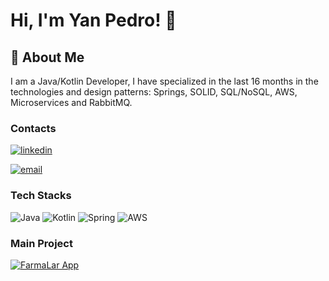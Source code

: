# Hi, I'm Yan Pedro! 👋

## 🚀 About Me
I am a Java/Kotlin Developer, I have specialized in the last 16 months in the technologies and design patterns: Springs, SOLID, SQL/NoSQL, AWS, Microservices and RabbitMQ.

### Contacts 
[![linkedin](https://img.shields.io/badge/LinkedIn-000?style=for-the-badge&logo=linkedin&logoColor=0E76A8)](https://www.linkedin.com/in/yan-pedro-dev/)

[![email](https://camo.githubusercontent.com/5569c47c09be5c1b56cc1327a30316503cd933f97caea0be8dc8a91789815e71/68747470733a2f2f696d672e736869656c64732e696f2f62616467652f2d456d61696c2d3030303f7374796c653d666f722d7468652d6261646765266c6f676f3d6d6963726f736f66742d6f75746c6f6f6b266c6f676f436f6c6f723d453934443546)](mailto:yan.pedro@outlook.com)


### Tech Stacks
![Java](https://img.shields.io/badge/Java-565?style=for-the-badge&logo=java)
![Kotlin](https://img.shields.io/badge/Kotlin-505?style=for-the-badge&logo=kotlin)
![Spring](https://img.shields.io/badge/Spring-150?style=for-the-badge&logo=spring)
![AWS](https://img.shields.io/badge/AWS-125.svg?style=for-the-badge&logo=amazon-aws&logoColor=30A3DC)

### Main Project
[![FarmaLar App](https://github-readme-stats.vercel.app/api/pin/?username=yanpedroDev&repo=FarmaLar-App&bg_color=000&border_color=FFF&show_icons=true&icon_color=30A3DC&title_color=FFF&text_color=FFF)](https://github.com/yanpedroDev/FarmaLar-App)
